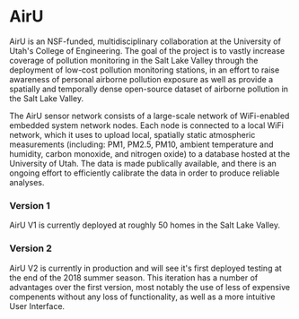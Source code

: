 <h1>AirU</h1>

AirU is an NSF-funded, multidisciplinary collaboration at the University of Utah's College of Engineering. The goal of the project is to vastly increase coverage of pollution monitoring in the Salt Lake Valley through the deployment of low-cost pollution monitoring stations, in an effort to raise awareness of personal airborne pollution exposure as well as provide a spatially and temporally dense open-source dataset of airborne pollution in the Salt Lake Valley.

The AirU sensor network consists of a large-scale network of WiFi-enabled embedded system network nodes. Each node is connected to a local WiFi network, which it uses to upload local, spatially static atmospheric measurements (including: PM1, PM2.5, PM10, ambient temperature and humidity, carbon monoxide, and nitrogen oxide) to a database hosted at the University of Utah. The data is made publically available, and there is an ongoing effort to efficiently calibrate the data in order to produce reliable analyses.

<h3>Version 1</h3>
AirU V1 is currently deployed at roughly 50 homes in the Salt Lake Valley.

<h3>Version 2</h3>
AirU V2 is currently in production and will see it's first deployed testing at the end of the 2018 summer season. This iteration has a number of advantages over the first version, most notably the use of less of expensive compenents without any loss of functionality, as well as a more intuitive User Interface.

